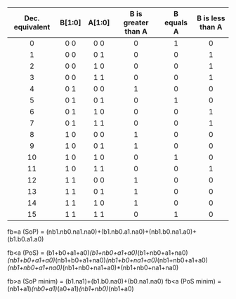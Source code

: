 | **Dec. equivalent** | **B[1:0]** | **A[1:0]** | **B is greater than A** | **B equals A** | **B is less than A** |
| :-: | :-: | :-: | :-: | :-: | :-: |
| 0 | 0 0 | 0 0 | 0 | 1 | 0 |
| 1 | 0 0 | 0 1 | 0 | 0 | 1 |
| 2 | 0 0 | 1 0 | 0 | 0 | 1 |
| 3 | 0 0 | 1 1 | 0 | 0 | 1 |
| 4 | 0 1 | 0 0 | 1 | 0 | 0 |
| 5 | 0 1 | 0 1 | 0 | 1 | 0 |
| 6 | 0 1 | 1 0 | 0 | 0 | 1 |
| 7 | 0 1 | 1 1 | 0 | 0 | 1 |
| 8 | 1 0 | 0 0 | 1 | 0 | 0 |
| 9 | 1 0 | 0 1 | 1 | 0 | 0 |
| 10 | 1 0 | 1 0 | 0 | 1 | 0 |
| 11 | 1 0 | 1 1 | 0 | 0 | 1 |
| 12 | 1 1 | 0 0 | 1 | 0 | 0 |
| 13 | 1 1 | 0 1 | 1 | 0 | 0 |
| 14 | 1 1 | 1 0 | 1 | 0 | 0 |
| 15 | 1 1 | 1 1 | 0 | 1 | 0 |

fb=a (SoP) = (nb1.nb0.na1.na0)+(b1.nb0.a1.na0)+(nb1.b0.na1.a0)+(b1.b0.a1.a0)
 
fb<a (PoS) = (b1+b0+a1+a0)*(b1+nb0+a1+a0)*(b1+nb0+a1+na0)*(nb1+b0+a1+a0)*(nb1+b0+a1+na0)*(nb1+b0+na1+a0)*(nb1+nb0+a1+a0)*(nb1+nb0+a1+na0)*(nb1+nb0+na1+a0)*(nb1+nb0+na1+na0)

fb>a (SoP minim) = (b1.na1)+(b1.b0.na0)+(b0.na1.na0)
fb<a (PoS minim) = (nb1+a1)*(nb0+a1)*(a0+a1)*(nb1+nb0)*(nb1+a0) 